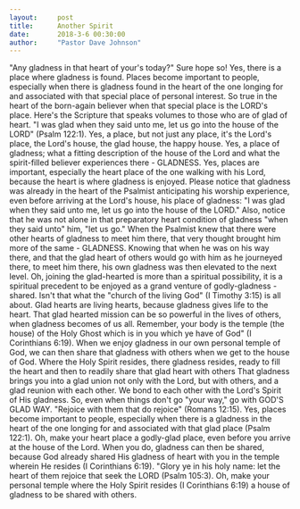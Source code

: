 ```yaml
---
layout:     post
title:      Another Spirit
date:       2018-3-6 00:30:00
author:     "Pastor Dave Johnson"
---
```


"Any gladness in that heart of your's today?" Sure hope so! Yes, there is a place where gladness is found. Places become important to people, especially when there is gladness found in the heart of the one longing for and associated with that special place of personal interest. So true in the heart of the born-again believer when that special place is the LORD's place. Here's the Scripture that speaks volumes to those who are of glad of heart. "I was glad when they said unto me, let us go into the house of the LORD" (Psalm 122:1). Yes, a place, but not just any place, it's the Lord's place, the Lord's house, the glad house, the happy house. Yes, a place of gladness; what a fitting description of the house of the Lord and what the spirit-filled believer experiences there - GLADNESS. Yes, places are important, especially the heart place of the one walking with his Lord, because the heart is where gladness is enjoyed. Please notice that gladness was already in the heart of the Psalmist anticipating his worship experience, even before arriving at the Lord's house, his place of gladness: "I was glad when they said unto me, let us go into the house of the LORD." Also, notice that he was not alone in that preparatory heart condition of gladness "when they said unto" him, "let us go." When the Psalmist knew that there were other hearts of gladness to meet him there, that very thought brought him more of the same - GLADNESS. Knowing that when he was on his way there, and that the glad heart of others would go with him as he journeyed there, to meet him there, his own gladness was then elevated to the next level. Oh, joining the glad-hearted is more than a spiritual possibility, it is a spiritual precedent to be enjoyed as a grand venture of godly-gladness - shared. Isn't that what the "church of the living God" (I Timothy 3:15) is all about. Glad hearts are living hearts, because gladness gives life to the heart. That glad hearted mission can be so powerful in the lives of others, when gladness becomes of us all. Remember, your body is the temple (the house) of the Holy Ghost which is in you which ye have of God" (I Corinthians 6:19). When we enjoy gladness in our own personal temple of God, we can then share that gladness with others when we get to the house of God. Where the Holy Spirit resides, there gladness resides, ready to fill the heart and then to readily share that glad heart with others That gladness brings you into a glad union not only with the Lord, but with others, and a glad reunion with each other. We bond to each other with the Lord's Spirit of His gladness. So, even when things don't go "your way," go with GOD'S GLAD WAY. "Rejoice with them that do rejoice" (Romans 12:15). Yes, places become important to people, especially when there is a gladness in the heart of the one longing for and associated with that glad place (Psalm 122:1). Oh, make your heart place a godly-glad place, even before you arrive at the house of the Lord. When you do, gladness can then be shared, because God already shared His gladness of heart with you in the temple wherein He resides (I Corinthians 6:19). "Glory ye in his holy name: let the heart of them rejoice that seek the LORD (Psalm 105:3). Oh, make your personal temple where the Holy Spirit resides (I Corinthians 6:19) a house of gladness to be shared with others.
